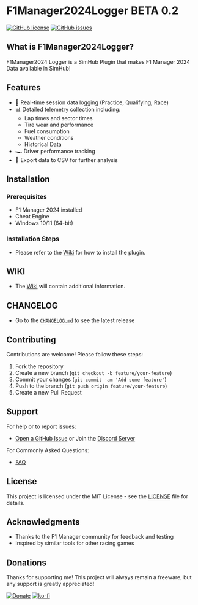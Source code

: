 # F1Manager2024Logger BETA 0.2

[![GitHub license](https://img.shields.io/github/license/Asviix/F1Manager2024Logger)](https://github.com/Asviix/F1Manager2024Logger/blob/main/LICENSE)
[![GitHub issues](https://img.shields.io/github/issues/Asviix/F1Manager2024Logger)](https://github.com/Asviix/F1Manager2024Logger/issues)

## What is F1Manager2024Logger?

F1Manager2024 Logger is a SimHub Plugin that makes F1 Manager 2024 Data available in SimHub!

## Features

- 🚦 Real-time session data logging (Practice, Qualifying, Race)
- 📊 Detailed telemetry collection including:
  - Lap times and sector times
  - Tire wear and performance
  - Fuel consumption
  - Weather conditions
  - Historical Data
- 🏎️ Driver performance tracking
- 💾 Export data to CSV for further analysis

## Installation

### Prerequisites
- F1 Manager 2024 installed
- Cheat Engine
- Windows 10/11 (64-bit)

### Installation Steps
- Please refer to the [Wiki](https://github.com/Asviix/F1Manager2024Logger/wiki/Installation) for how to install the plugin.

## WIKI

- The [Wiki](https://github.com/Asviix/F1Manager2024Logger/wiki) will contain additional information.

## CHANGELOG

- Go to the [`CHANGELOG.md`](https://github.com/Asviix/F1Manager2024Logger/blob/main/CHANGELOG.md) to see the latest release

## Contributing

Contributions are welcome! Please follow these steps:
1. Fork the repository
2. Create a new branch (`git checkout -b feature/your-feature`)
3. Commit your changes (`git commit -am 'Add some feature'`)
4. Push to the branch (`git push origin feature/your-feature`)
5. Create a new Pull Request

## Support

For help or to report issues:
- [Open a GitHub Issue](https://github.com/Asviix/F1Manager2024Logger/issues) or Join the [Discord Server](https://discord.gg/gTMQJUNDxk)

For Commonly Asked Questions:
- [FAQ](https://github.com/Asviix/F1Manager2024Logger/wiki/FAQ)

## License

This project is licensed under the MIT License - see the [LICENSE](LICENSE) file for details.

## Acknowledgments

- Thanks to the F1 Manager community for feedback and testing
- Inspired by similar tools for other racing games

## Donations

Thanks for supporting me! This project will always remain a freeware, but any support is greatly appreciated!

[![Donate](https://img.shields.io/badge/Donate-Revolut-2563EB?logo=revolut)](https://revolut.me/thomasdefrance)
[![ko-fi](https://ko-fi.com/img/githubbutton_sm.svg)](https://ko-fi.com/R5R81D6L3G)